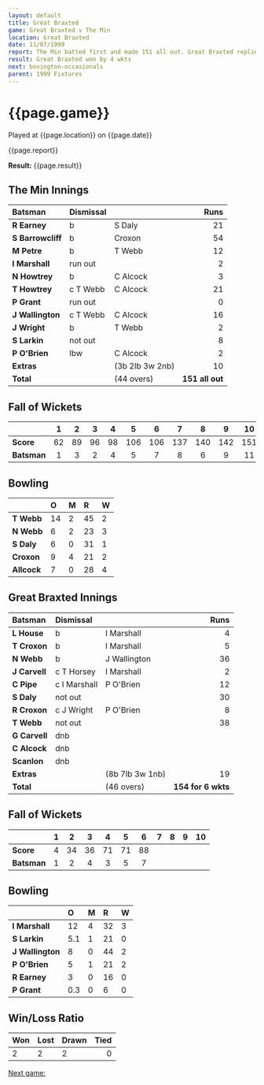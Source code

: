 ```yaml
---
layout: default
title: Great Braxted
game: Great Braxted v The Min
location: Great Braxted
date: 11/07/1999
report: The Min batted first and made 151 all out. Great Braxted replied with 154 for 6 wkts
result: Great Braxted won by 4 wkts
next: bovington-occasionals
parent: 1999 Fixtures
---
```


# {{page.game}}

Played at {{page.location}} on {{page.date}}

{{page.report}}

**Result:** {{page.result}}


## The Min Innings

| Batsman | Dismissal |  | Runs |
|:---|:---|---|---:|
| **R Earney** | b | S Daly | 21 |
| **S Barrowcliff** | b | Croxon | 54 |
| **M Petre** | b | T Webb | 12 |
| **I Marshall** | run out |  | 2 |
| **N Howtrey** | b | C Alcock | 3 |
| **T Howtrey** | c T Webb | C Alcock | 21 |
| **P Grant** | run out |  | 0 |
| **J Wallington** | c T Webb | C Alcock | 16 |
| **J Wright** | b | T Webb | 2 |
| **S Larkin** | not out |  | 8 |
| **P O'Brien** | lbw | C Alcock | 2 |
| **Extras** | | (3b 2lb 3w 2nb) | 10 |
| **Total** | | (44 overs) | **151 all out** |

## Fall of Wickets

| | 1 | 2 | 3 | 4 | 5 | 6 | 7 | 8 | 9 | 10 |
|---|:---:|:---:|:---:|:---:|:---:|:---:|:---:|:---:|:---:|:---:|
| **Score** | 62 | 89 | 96 | 98 | 106 | 106 | 137 | 140 | 142 | 151 |
| **Batsman** | 1 | 3 | 2 | 4 | 5 | 7 | 8 | 6 | 9 | 11 |

## Bowling

| | O | M | R | W |
|---|:---|:---|:---|:---|
| **T Webb** | 14 | 2 | 45 | 2 |
| **N Webb** | 6 | 2 | 23 | 3 |
| **S Daly** | 6 | 0 | 31 | 1 |
| **Croxon** | 9 | 4 | 21 | 2 |
| **Allcock** | 7 | 0 | 28 | 4 |

## Great Braxted Innings

| Batsman | Dismissal |  | Runs |
|:---|:---|---|---:|
| **L House** | b | I Marshall | 4 |
| **T Croxon** | b | I Marshall | 5 |
| **N Webb** | b | J Wallington | 36 |
| **J Carvell** | c T Horsey | I Marshall | 2 |
| **C Pipe** | c I Marshall | P O'Brien | 12 |
| **S Daly** | not out |  | 30 |
| **R Croxon** | c J Wright | P O'Brien | 8 |
| **T Webb** | not out |  | 38 |
| **G Carvell** | dnb |  |  |
| **C Alcock** | dnb |  |  |
| **Scanlon** | dnb |  |  |
| **Extras** | | (8b 7lb 3w 1nb) | 19 |
| **Total** | | (46 overs) | **154 for 6 wkts** |

## Fall of Wickets

| | 1 | 2 | 3 | 4 | 5 | 6 | 7 | 8 | 9 | 10 |
|---|:---:|:---:|:---:|:---:|:---:|:---:|:---:|:---:|:---:|:---:|
| **Score** | 4 | 34 | 36 | 71 | 71 | 88 |  |  |  |  |
| **Batsman** | 1 | 2 | 4 | 3 | 5 | 7 |  |  |  |  |

## Bowling

| | O | M | R | W |
|---|:---|:---|:---|:---|
| **I Marshall** | 12 | 4 | 32 | 3 |
| **S Larkin** | 5.1 | 1 | 21 | 0 |
| **J Wallington** | 8 | 0 | 44 | 2 |
| **P O'Brien** | 5 | 1 | 21 | 2 |
| **R Earney** | 3 | 0 | 16 | 0 |
| **P Grant** | 0.3 | 0 | 6 | 0 |

## Win/Loss Ratio

| Won | Lost | Drawn | Tied |
|:---|:---|:---|---:|
| 2 | 2 | 2 | 0 |

[Next game:]({{page.next}})